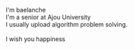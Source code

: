 I'm baelanche<br/>
I'm a senior at Ajou University<br/>
I usually upload algorithm problem solving.<br/>
<br/>
I wish you happiness

<!---
baelanche/baelanche is a ✨ special ✨ repository because its `README.md` (this file) appears on your GitHub profile.
You can click the Preview link to take a look at your changes.
--->
